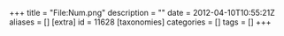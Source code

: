 +++
title = "File:Num.png"
description = ""
date = 2012-04-10T10:55:21Z
aliases = []
[extra]
id = 11628
[taxonomies]
categories = []
tags = []
+++


